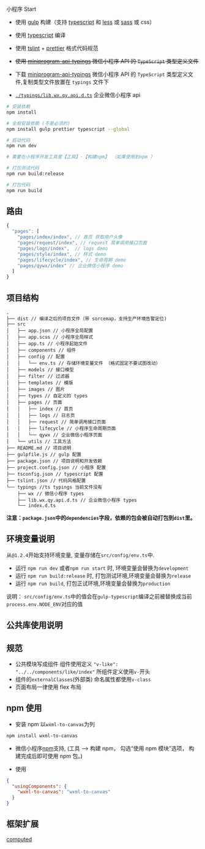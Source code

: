 小程序 Start

- 使用 [gulp](https://gulpjs.com/) 构建（支持 [typescript](https://www.typescriptlang.org/) 和 [less](http://lesscss.org/) 或 [sass](https://sass-lang.com/) 或 css）
- 使用 [typescript](https://www.typescriptlang.org/) 编译
- 使用 [tslint](https://palantir.github.io/tslint/) + [prettier](https://prettier.io/) 格式代码规范
- <del>使用 [miniprogram-api-typings](https://www.npmjs.com/package/miniprogram-api-typings) 微信小程序 API 的 `TypeScript` 类型定义文件</del>
- 下载 [miniprogram-api-typings](https://www.npmjs.com/package/miniprogram-api-typings) 微信小程序 API 的 `TypeScript` 类型定义文件,复制类型文件放置在 `typings` 文件下

- [`./typings/lib.wx.qy.api.d.ts`](./typings/lib.wx.qy.api.d.ts) 企业微信小程序 api

```sh
# 安装依赖
npm install

# 全局安装依赖 (不是必须的)
npm install gulp prettier typescript --global

# 启动代码
npm run dev

# 需要在小程序开发工具里【工具】-【构建npm】 （如果使用到npm ）

# 打包测试代码
npm run build:release

# 打包代码
npm run build
```

## 路由

```js
{
  "pages": [
    "pages/index/index", // 首页 获取用户头像
    "pages/request/index", // request 简单调用接口页面
    "pages/logs/index",  // logs demo
    "pages/style/index", // 样式 demo
    "pages/lifecycle/index", // 生命周期 demo
    "pages/qywx/index" // 企业微信小程序 demo
  ]
}
```

## 项目结构

```
.
├── dist // 编译之后的项目文件（带 sorcemap，支持生产环境告警定位)
├── src
│   ├── app.json // 小程序全局配置
│   ├── app.scss // 小程序全局样式
│   ├── app.ts // 小程序起始文件
│   ├── components // 组件
│   ├── config // 配置
│   │   └── env.ts // 存储环境变量文件 （格式固定不要试图改动）
│   ├── models // 接口模型
│   ├── filter // 过滤器
│   ├── templates // 模版
│   ├── images // 图片
│   ├── types // 自定义的 types
│   ├── pages // 页面
│   │   ├── index // 首页
│   │   ├── logs // 日志页
│   │   ├── request // 简单调用接口页面
│   │   ├── lifecycle // 小程序生命周期页面
│   │   └── qywx // 企业微信小程序页面
│   └── utils // 工具方法
├── README.md // 项目说明
├── gulpfile.js // gulp 配置
├── package.json // 项目说明和开发依赖
├── project.config.json // 小程序 配置
├── tsconfig.json // typescript 配置
├── tslint.json // 代码风格配置
└── typings //ts typings 当前文件没有
    ├── wx // 微信小程序 types
    ├── lib.wx.qy.api.d.ts // 企业微信小程序 types
    └── index.d.ts

```

**注意：`package.json`中的`dependencies`字段，依赖的包会被自动打包到`dist`里。**

## 环境变量说明

从`@1.2.4`开始支持环境变量, 变量存储在`src/config/env.ts`中.

- 运行 `npm run dev` 或者`npm run start` 时, 环境变量会替换为`development`
- 运行 `npm run build:release` 时, 打包测试环境,环境变量会替换为`release`
- 运行 `npm run build`, 打包正试环境,环境变量会替换为`production`

说明： `src/config/env.ts`中的值会在`gulp-typescript`编译之前被替换成当前`process.env.NODE_ENV`对应的值

## 公共库使用说明

## 规范

- 公共模块写成组件 组件使用定义 `"v-like": "../../components/like/index"` 所组件定义使用`v-`开头
- 组件的`externalClasses`(外部类) 命名属性都使用`v-class`
- 页面布局一律使用 flex 布局

## npm 使用

- 安装 npm 以`wxml-to-canvas`为列

```sh
npm install wxml-to-canvas
```

- 微信小程序[npm](https://developers.weixin.qq.com/miniprogram/dev/devtools/npm.html)支持, (工具 --> 构建 npm， 勾选“使用 npm 模块”选项， 构建完成后即可使用 npm 包。)

- 使用

```json
{
  "usingComponents": {
    "wxml-to-canvas": "wxml-to-canvas"
  }
}
```

## 框架扩展

[computed](https://developers.weixin.qq.com/miniprogram/dev/extended/utils/computed.html)
